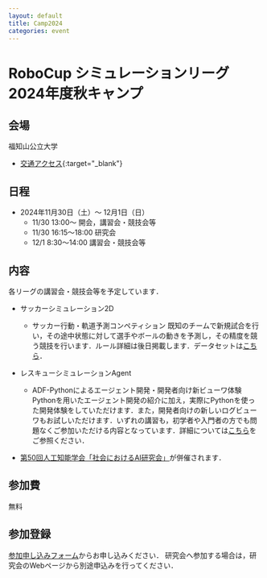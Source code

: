 ```yaml
---
layout: default
title: Camp2024
categories: event
---
```


# RoboCup シミュレーションリーグ 2024年度秋キャンプ

## 会場

福知山公立大学

- [交通アクセス](https://www.fukuchiyama.ac.jp/about/access/){:target="_blank"}

## 日程

- 2024年11月30日（土）〜 12月1日（日）
  - 11/30 13:00〜 開会，講習会・競技会等 
  - 11/30 16:15〜18:00 研究会
  - 12/1 8:30〜14:00 講習会・競技会等 

## 内容

各リーグの講習会・競技会等を予定しています．

- サッカーシミュレーション2D
  - サッカー行動・軌道予測コンペティション
既知のチームで新規試合を行い，その途中状態に対して選手やボールの動きを予測し，その精度を競う競技を行います．ルール詳細は後日掲載します．データセットは[こちら](https://github.com/hidehisaakiyama/RoboCup2D-data)．

- レスキューシミュレーションAgent
  - ADF-Pythonによるエージェント開発・開発者向け新ビューワ体験
Pythonを用いたエージェント開発の紹介に加え，実際にPythonを使った開発体験をしていただけます．また，開発者向けの新しいログビューワもお試しいただけます．いずれの講習も，初学者や入門者の方でも問題なくご参加いただける内容となっています．詳細については[こちら](https://maslab.aitech.ac.jp/codimd/s/savU62PJh)をご参照ください．

- [第50回人工知能学会「社会におけるAI研究会」](https://sites.google.com/site/jsaisigsai/%E7%A0%94%E7%A9%B6%E4%BC%9A%E6%B4%BB%E5%8B%95/meeting-2024-11)が併催されます．



## 参加費

無料

## 参加登録

[参加申し込みフォーム](https://forms.gle/SwDLRvrtiYwtX4S28)からお申し込みください．
研究会へ参加する場合は，研究会のWebページから別途申込みを行ってください．


